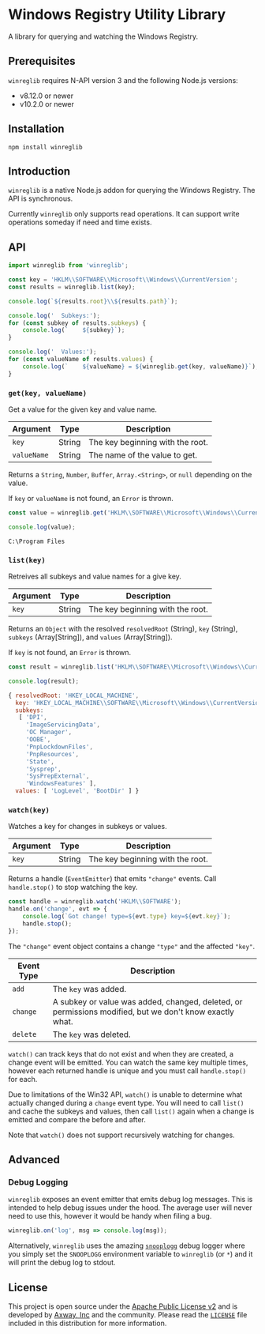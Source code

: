 # Windows Registry Utility Library

A library for querying and watching the Windows Registry.

## Prerequisites

`winreglib` requires N-API version 3 and the following Node.js versions:

* v8.12.0 or newer
* v10.2.0 or newer

## Installation

	npm install winreglib

## Introduction

`winreglib` is a native Node.js addon for querying the Windows Registry. The API is synchronous.

Currently `winreglib` only supports read operations. It can support write operations someday if
need and time exists.

## API

```js
import winreglib from 'winreglib';

const key = 'HKLM\\SOFTWARE\\Microsoft\\Windows\\CurrentVersion';
const results = winreglib.list(key);

console.log(`${results.root}\\${results.path}`);

console.log('  Subkeys:');
for (const subkey of results.subkeys) {
	console.log(`    ${subkey}`);
}

console.log('  Values:');
for (const valueName of results.values) {
	console.log(`    ${valueName} = ${winreglib.get(key, valueName)}`);
}
```

### `get(key, valueName)`

Get a value for the given key and value name.

| Argument    | Type   | Description                      |
| ----------- | ------ | -------------------------------- |
| `key`       | String | The key beginning with the root. |
| `valueName` | String | The name of the value to get.    |

Returns a `String`, `Number`, `Buffer`, `Array.<String>`, or `null` depending on the value.

If `key` or `valueName` is not found, an `Error` is thrown.

```js
const value = winreglib.get('HKLM\\SOFTWARE\\Microsoft\\Windows\\CurrentVersion', 'ProgramFilesDir');

console.log(value);
```

```
C:\Program Files
```

### `list(key)`

Retreives all subkeys and value names for a give key.

| Argument | Type   | Description                      |
| -------- | ------ | -------------------------------- |
| `key`    | String | The key beginning with the root. |

Returns an `Object` with the resolved `resolvedRoot` (String), `key` (String), `subkeys`
(Array[String]), and `values` (Array[String]).

If `key` is not found, an `Error` is thrown.

```js
const result = winreglib.list('HKLM\\SOFTWARE\\Microsoft\\Windows\\CurrentVersion\\Setup');

console.log(result);
```

```js
{ resolvedRoot: 'HKEY_LOCAL_MACHINE',
  key: 'HKEY_LOCAL_MACHINE\\SOFTWARE\\Microsoft\\Windows\\CurrentVersion\\Setup',
  subkeys:
   [ 'DPI',
     'ImageServicingData',
     'OC Manager',
     'OOBE',
     'PnpLockdownFiles',
     'PnpResources',
     'State',
     'Sysprep',
     'SysPrepExternal',
     'WindowsFeatures' ],
  values: [ 'LogLevel', 'BootDir' ] }
```

### `watch(key)`

Watches a key for changes in subkeys or values.

| Argument | Type   | Description                      |
| -------- | ------ | -------------------------------- |
| `key`    | String | The key beginning with the root. |

Returns a handle (`EventEmitter`) that emits `"change"` events. Call `handle.stop()` to stop watching
the key.

```js
const handle = winreglib.watch('HKLM\\SOFTWARE');
handle.on('change', evt => {
	console.log(`Got change! type=${evt.type} key=${evt.key}`);
	handle.stop();
});
```

The `"change"` event object contains a change `"type"` and the affected `"key"`.

| Event Type | Description                        |
| ---------- | ---------------------------------- |
| `add`      | The `key` was added.               |
| `change`   | A subkey or value was added, changed, deleted, or permissions modified, but we don't know exactly what. |
| `delete`   | The `key` was deleted.             |

`watch()` can track keys that do not exist and when they are created, a change event will be
emitted. You can watch the same key multiple times, however each returned handle is unique and you
must call `handle.stop()` for each.

Due to limitations of the Win32 API, `watch()` is unable to determine what actually changed during
a `change` event type. You will need to call `list()` and cache the subkeys and values, then call
`list()` again when a change is emitted and compare the before and after.

Note that `watch()` does not support recursively watching for changes.

## Advanced

### Debug Logging

`winreglib` exposes an event emitter that emits debug log messages. This is intended to help debug
issues under the hood. The average user will never need to use this, however it would be handy when
filing a bug.

```js
winreglib.on('log', msg => console.log(msg));
```

Alternatively, `winreglib` uses the amazing [`snooplogg`][2] debug logger where you simply set the
`SNOOPLOGG` environment variable to `winreglib` (or `*`) and it will print the debug log to stdout.

## License

This project is open source under the [Apache Public License v2][1] and is developed by
[Axway, Inc](http://www.axway.com/) and the community. Please read the [`LICENSE`][1] file included
in this distribution for more information.

[1]: https://github.com/appcelerator/winreglib/blob/master/LICENSE
[2]: https://www.npmjs.com/package/snooplogg
